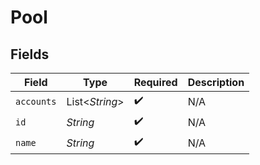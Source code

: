 # Pool


## Fields

| Field              | Type               | Required           | Description        |
| ------------------ | ------------------ | ------------------ | ------------------ |
| `accounts`         | List<*String*>     | :heavy_check_mark: | N/A                |
| `id`               | *String*           | :heavy_check_mark: | N/A                |
| `name`             | *String*           | :heavy_check_mark: | N/A                |